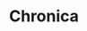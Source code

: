 ---
visible: true
layout: page
title: "Chronica"
authors: Lars Quaedvlieg
description: Chronica is a completely on-device Flask-based web application designed to help you create, manage, and visualize notes effectively and securely.
img: assets/img/chronica.png
importance: 98
redirect: https://github.com/lars-quaedvlieg/chronica
category: Development
developed_date: 2024-03-15 00:00:00-0000
---